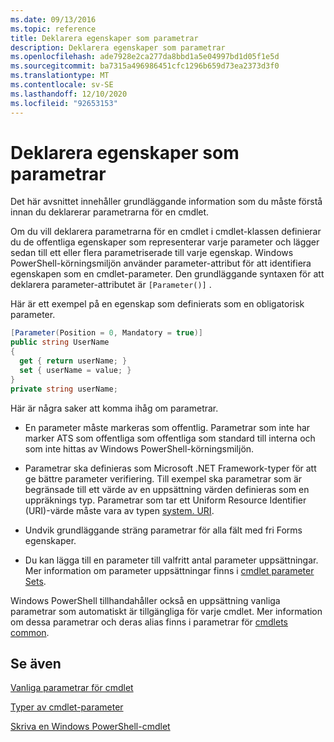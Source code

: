 ```yaml
---
ms.date: 09/13/2016
ms.topic: reference
title: Deklarera egenskaper som parametrar
description: Deklarera egenskaper som parametrar
ms.openlocfilehash: ade7928e2ca277da8bbd1a5e04997bd1d05f1e5d
ms.sourcegitcommit: ba7315a496986451cfc1296b659d73ea2373d3f0
ms.translationtype: MT
ms.contentlocale: sv-SE
ms.lasthandoff: 12/10/2020
ms.locfileid: "92653153"
---
```

# <a name="declaring-properties-as-parameters"></a>Deklarera egenskaper som parametrar

Det här avsnittet innehåller grundläggande information som du måste förstå innan du deklarerar parametrarna för en cmdlet.

Om du vill deklarera parametrarna för en cmdlet i cmdlet-klassen definierar du de offentliga egenskaper som representerar varje parameter och lägger sedan till ett eller flera parametriserade till varje egenskap. Windows PowerShell-körningsmiljön använder parameter-attribut för att identifiera egenskapen som en cmdlet-parameter. Den grundläggande syntaxen för att deklarera parameter-attributet är `[Parameter()]` .

Här är ett exempel på en egenskap som definierats som en obligatorisk parameter.

```csharp
[Parameter(Position = 0, Mandatory = true)]
public string UserName
{
  get { return userName; }
  set { userName = value; }
}
private string userName;
```

Här är några saker att komma ihåg om parametrar.

- En parameter måste markeras som offentlig. Parametrar som inte har marker ATS som offentliga som offentliga som standard till interna och som inte hittas av Windows PowerShell-körningsmiljön.

- Parametrar ska definieras som Microsoft .NET Framework-typer för att ge bättre parameter verifiering. Till exempel ska parametrar som är begränsade till ett värde av en uppsättning värden definieras som en uppräknings typ. Parametrar som tar ett Uniform Resource Identifier (URI)-värde måste vara av typen [system. URI](/dotnet/api/System.Uri).

- Undvik grundläggande sträng parametrar för alla fält med fri Forms egenskaper.

- Du kan lägga till en parameter till valfritt antal parameter uppsättningar. Mer information om parameter uppsättningar finns i [cmdlet parameter Sets](./cmdlet-parameter-sets.md).

Windows PowerShell tillhandahåller också en uppsättning vanliga parametrar som automatiskt är tillgängliga för varje cmdlet. Mer information om dessa parametrar och deras alias finns i parametrar för [cmdlets common](./common-parameter-names.md).

## <a name="see-also"></a>Se även

[Vanliga parametrar för cmdlet](./common-parameter-names.md)

[Typer av cmdlet-parameter](./types-of-cmdlet-parameters.md)

[Skriva en Windows PowerShell-cmdlet](./writing-a-windows-powershell-cmdlet.md)

